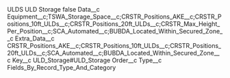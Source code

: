 <?xml version="1.0" encoding="UTF-8"?>
<CustomMetadata xmlns="http://soap.sforce.com/2006/04/metadata" xmlns:xsi="http://www.w3.org/2001/XMLSchema-instance" xmlns:xsd="http://www.w3.org/2001/XMLSchema">
    <label>ULDS ULD Storage</label>
    <protected>false</protected>
    <values>
        <field>Data__c</field>
        <value xsi:type="xsd:string">Equipment__c;TSWA_Storage_Space__c;CRSTR_Positions_AKE__c;CRSTR_Positions_10ft_ULDs__c;CRSTR_Positions_20ft_ULDs__c;CRSTR_Max_Height_Per_Position__c;SCA_Automated__c;BUBDA_Located_Within_Secured_Zone__c</value>
    </values>
    <values>
        <field>Extra_Data__c</field>
        <value xsi:type="xsd:string">CRSTR_Positions_AKE__c;CRSTR_Positions_10ft_ULDs__c;CRSTR_Positions_20ft_ULDs__c;SCA_Automated__c;BUBDA_Located_Within_Secured_Zone__c</value>
    </values>
    <values>
        <field>Key__c</field>
        <value xsi:type="xsd:string">ULD_Storage#ULD_Storage</value>
    </values>
    <values>
        <field>Order__c</field>
        <value xsi:nil="true"/>
    </values>
    <values>
        <field>Type__c</field>
        <value xsi:type="xsd:string">Fields_By_Record_Type_And_Category</value>
    </values>
</CustomMetadata>